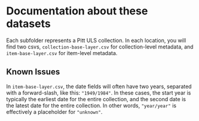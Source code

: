 # Documentation about these datasets

Each subfolder represents a Pitt ULS collection. In each location, you will find two csvs, ```collection-base-layer.csv``` for collection-level metadata, and ```item-base-layer.csv``` for item-level metadata.  

## Known Issues

In ```item-base-layer.csv```, the date fields will often have two years, separated with a forward-slash, like this: ```"1949/1984"```. In these cases, the start year is typically the earliest date for the entire collection, and the second date is the latest date for the entire collection. In other words, ```"year/year"``` is effectively a placeholder for ```"unknown"```.
